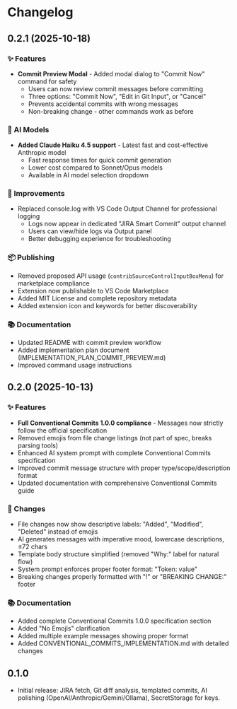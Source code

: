 
# Changelog

## 0.2.1 (2025-10-18)

### ✨ Features
- **Commit Preview Modal** - Added modal dialog to "Commit Now" command for safety
  - Users can now review commit messages before committing
  - Three options: "Commit Now", "Edit in Git Input", or "Cancel"
  - Prevents accidental commits with wrong messages
  - Non-breaking change - other commands work as before

### 🤖 AI Models
- **Added Claude Haiku 4.5 support** - Latest fast and cost-effective Anthropic model
  - Fast response times for quick commit generation
  - Lower cost compared to Sonnet/Opus models
  - Available in AI model selection dropdown

### 🔧 Improvements
- Replaced console.log with VS Code Output Channel for professional logging
  - Logs now appear in dedicated "JIRA Smart Commit" output channel
  - Users can view/hide logs via Output panel
  - Better debugging experience for troubleshooting

### 📦 Publishing
- Removed proposed API usage (`contribSourceControlInputBoxMenu`) for marketplace compliance
- Extension now publishable to VS Code Marketplace
- Added MIT License and complete repository metadata
- Added extension icon and keywords for better discoverability

### 📚 Documentation
- Updated README with commit preview workflow
- Added implementation plan document (IMPLEMENTATION_PLAN_COMMIT_PREVIEW.md)
- Improved command usage instructions

## 0.2.0 (2025-10-13)

### ✨ Features
- **Full Conventional Commits 1.0.0 compliance** - Messages now strictly follow the official specification
- Removed emojis from file change listings (not part of spec, breaks parsing tools)
- Enhanced AI system prompt with complete Conventional Commits specification
- Improved commit message structure with proper type/scope/description format
- Updated documentation with comprehensive Conventional Commits guide

### 🔧 Changes
- File changes now show descriptive labels: "Added", "Modified", "Deleted" instead of emojis
- AI generates messages with imperative mood, lowercase descriptions, ≤72 chars
- Template body structure simplified (removed "Why:" label for natural flow)
- System prompt enforces proper footer format: "Token: value"
- Breaking changes properly formatted with "!" or "BREAKING CHANGE:" footer

### 📚 Documentation
- Added complete Conventional Commits 1.0.0 specification section
- Added "No Emojis" clarification
- Added multiple example messages showing proper format
- Added CONVENTIONAL_COMMITS_IMPLEMENTATION.md with detailed changes

## 0.1.0
- Initial release: JIRA fetch, Git diff analysis, templated commits, AI polishing (OpenAI/Anthropic/Gemini/Ollama), SecretStorage for keys.
